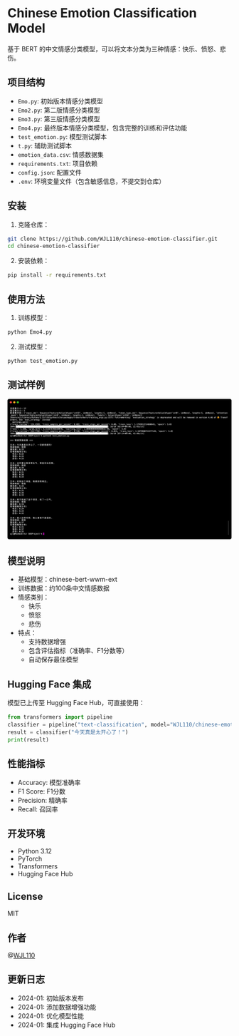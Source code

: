 # Chinese Emotion Classification Model

基于 BERT 的中文情感分类模型，可以将文本分类为三种情感：快乐、愤怒、悲伤。

## 项目结构

- `Emo.py`: 初始版本情感分类模型
- `Emo2.py`: 第二版情感分类模型
- `Emo3.py`: 第三版情感分类模型
- `Emo4.py`: 最终版本情感分类模型，包含完整的训练和评估功能
- `test_emotion.py`: 模型测试脚本
- `t.py`: 辅助测试脚本
- `emotion_data.csv`: 情感数据集
- `requirements.txt`: 项目依赖
- `config.json`: 配置文件
- `.env`: 环境变量文件（包含敏感信息，不提交到仓库）

## 安装

1. 克隆仓库：
```bash
git clone https://github.com/WJL110/chinese-emotion-classifier.git
cd chinese-emotion-classifier
```
2. 安装依赖：
```bash
pip install -r requirements.txt
```
## 使用方法

1. 训练模型：
```bash
python Emo4.py
```
2. 测试模型：
```bash
python test_emotion.py
```

## 测试样例
![alt text](/image.png)
## 模型说明

- 基础模型：chinese-bert-wwm-ext
- 训练数据：约100条中文情感数据
- 情感类别：
  - 快乐
  - 愤怒
  - 悲伤
- 特点：
  - 支持数据增强
  - 包含评估指标（准确率、F1分数等）
  - 自动保存最佳模型

## Hugging Face 集成

模型已上传至 Hugging Face Hub，可直接使用：
```python
from transformers import pipeline
classifier = pipeline("text-classification", model="WJL110/chinese-emotion-classifier")
result = classifier("今天真是太开心了！")
print(result)
```

## 性能指标

- Accuracy: 模型准确率
- F1 Score: F1分数
- Precision: 精确率
- Recall: 召回率

## 开发环境

- Python 3.12
- PyTorch
- Transformers
- Hugging Face Hub

## License

MIT

## 作者

@[WJL110](https://avatars.githubusercontent.com/u/53851034?v=4)

## 更新日志

- 2024-01: 初始版本发布
- 2024-01: 添加数据增强功能
- 2024-01: 优化模型性能
- 2024-01: 集成 Hugging Face Hub